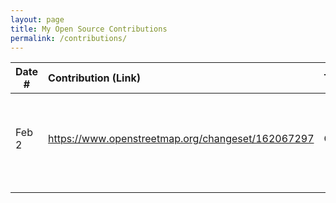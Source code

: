 ```yaml
---
layout: page
title: My Open Source Contributions
permalink: /contributions/
---
```


<!--
Type of the contribution should be "Wikipedia edit", "OpenStreet Map feature", "Documentation", "Course website", "Blog",
"Browser Add-on", etc.

The description should include a brief summary of what you did.

The link should bring us to a public page that shows your contribution. 

Replace the first row with your own contribution. 

-->





| Date #       | Contribution (Link)  | Type  | Description |
|---|:---|:---|:---|
| Feb 2   | https://www.openstreetmap.org/changeset/162067297    | OpenStreetMap    |   Added a new restaurant on the lower east side to the map.    |
|     |     |     |      |
|     |     |     |      |
